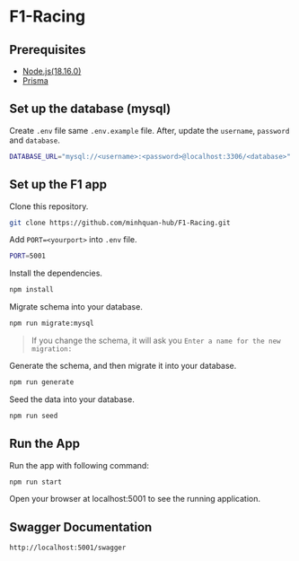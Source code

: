 # F1-Racing

## Prerequisites

- [Node.js(18.16.0)](https://nodejs.org/en/download/)
- [Prisma](https://www.prisma.io/docs)

## Set up the database (mysql)
Create `.env` file same `.env.example` file. After, update the `username`, `password` and `database`.
```sh
DATABASE_URL="mysql://<username>:<password>@localhost:3306/<database>"
```

## Set up the F1 app
Clone this repository.
```sh
git clone https://github.com/minhquan-hub/F1-Racing.git
```

Add `PORT=<yourport>` into `.env` file.
```sh
PORT=5001
```

Install the dependencies.
```sh
npm install
```

Migrate schema into your database.
```sh
npm run migrate:mysql
```
>If you change the schema, it will ask you `Enter a name for the new migration:` 

Generate the schema, and then migrate it into your database.

```sh
npm run generate
```

Seed the data into your database.
```sh
npm run seed
```

## Run the App
Run the app with following command:
```sh
npm run start
```
Open your browser at localhost:5001 to see the running application.

## Swagger Documentation
```sh
http://localhost:5001/swagger
```


